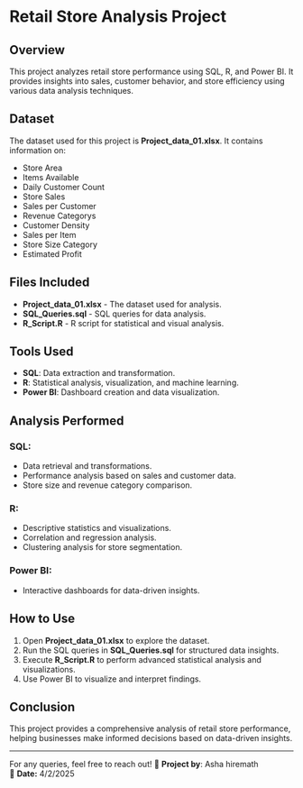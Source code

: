 # Retail Store Analysis Project

## Overview
This project analyzes retail store performance using SQL, R, and Power BI. It provides insights into sales, customer behavior, and store efficiency using various data analysis techniques.

## Dataset
The dataset used for this project is **Project_data_01.xlsx**. It contains information on:
- Store Area
- Items Available
- Daily Customer Count
- Store Sales
- Sales per Customer
- Revenue Categorys
- Customer Density
- Sales per Item
- Store Size Category
- Estimated Profit

## Files Included
- **Project_data_01.xlsx** - The dataset used for analysis.
- **SQL_Queries.sql** - SQL queries for data analysis.
- **R_Script.R** - R script for statistical and visual analysis.

## Tools Used
- **SQL**: Data extraction and transformation.
- **R**: Statistical analysis, visualization, and machine learning.
- **Power BI**: Dashboard creation and data visualization.

## Analysis Performed
### SQL:
- Data retrieval and transformations.
- Performance analysis based on sales and customer data.
- Store size and revenue category comparison.

### R:
- Descriptive statistics and visualizations.
- Correlation and regression analysis.
- Clustering analysis for store segmentation.

### Power BI:
- Interactive dashboards for data-driven insights.

## How to Use
1. Open **Project_data_01.xlsx** to explore the dataset.
2. Run the SQL queries in **SQL_Queries.sql** for structured data insights.
3. Execute **R_Script.R** to perform advanced statistical analysis and visualizations.
4. Use Power BI to visualize and interpret findings.

## Conclusion
This project provides a comprehensive analysis of retail store performance, helping businesses make informed decisions based on data-driven insights.

---

For any queries, feel free to reach out!
🔗 **Project by**: Asha hiremath  
📅 **Date:** 4/2/2025


 




